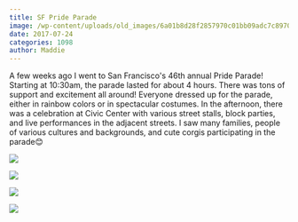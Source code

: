 ```yaml
---
title: SF Pride Parade
image: /wp-content/uploads/old_images/6a01b8d28f2857970c01bb09adc7c8970d-pi.jpg
date: 2017-07-24
categories: 1098
author: Maddie
---
```


A few weeks ago I went to San Francisco's 46th annual Pride Parade! Starting at 10:30am, the parade lasted for about 4 hours. There was tons of support and excitement all around! Everyone dressed up for the parade, either in rainbow colors or in spectacular costumes. In the afternoon, there was a celebration at Civic Center with various street stalls, block parties, and live performances in the adjacent streets. I saw many families, people of various cultures and backgrounds, and cute corgis participating in the parade😊

![](/old_images/caltech_as_it_happens/6a0105349b8251970b01bb09adc7a8970d.jpg)

![](/old_images/caltech_as_it_happens/6a0105349b8251970b01bb09adc7ba970d.jpg)

![](/old_images/caltech_as_it_happens/6a0105349b8251970b01bb09adc7bc970d.jpg)

![](/old_images/caltech_as_it_happens/6a0105349b8251970b01bb09adc7be970d.jpg)
